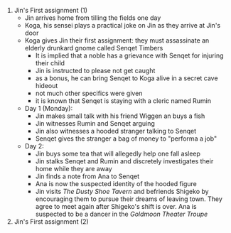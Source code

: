 1. Jin's First assignment (1)
    - Jin arrives home from tilling the fields one day
    - Koga, his sensei plays a practical joke on Jin as they arrive at Jin's door
    - Koga gives Jin their first assignment: they must assassinate an elderly drunkard gnome called Senqet Timbers
        - It is implied that a noble has a grievance with Senqet for injuring their child
        - Jin is instructed to please not get caught
        - as a bonus, he can bring Senqet to Koga alive in a secret cave hideout
        - not much other specifics were given
        - it is known that Senqet is staying with a cleric named Rumin
    - Day 1 (Monday):
        - Jin makes small talk with his friend Wiggen an buys a fish
        - Jin witnesses Rumin and Senqet arguing
        - Jin also witnesses a hooded stranger talking to Senqet
        - Senqet gives the stranger a bag of money to "performa a job"
    - Day 2:
        - Jin buys some tea that will allegedly help one fall asleep
        - Jin stalks Senqet and Rumin and discretely investigates their home while they are away
        - Jin finds a note from Ana to Senqet
        - Ana is now the suspected identity of the hooded figure
        - Jin visits *The Dusty Shoe Tavern* and befriends Shigeko by encouraging them to pursue their dreams of leaving town. They agree to meet again after Shigeko's shift is over. Ana is suspected to be a dancer in the *Goldmoon Theater Troupe*
1. Jin's First assignment (2)